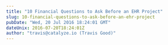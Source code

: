```yaml
---
title: "10 Financial Questions to Ask Before an EHR Project"
slug: 10-financial-questions-to-ask-before-an-ehr-project
pubDate: "Wed, 20 Jul 2016 18:24:01 GMT"
dateUnix: 2016-07-20T18:24:01Z
author: "travis@catalyze.io (Travis Good)"
---
```

